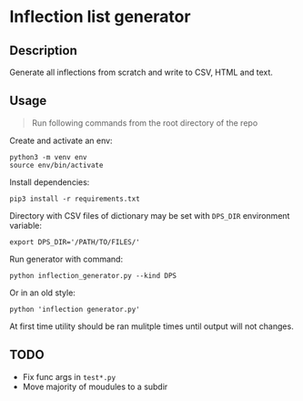 # Inflection list generator

## Description

Generate all inflections from scratch and write to CSV, HTML and text.

## Usage

> Run following commands from the root directory of the repo

Create and activate an env:

```shell
python3 -m venv env
source env/bin/activate
```

Install dependencies:

```shell
pip3 install -r requirements.txt
```

Directory with CSV files of dictionary may be set with `DPS_DIR` environment
variable:

```shell
export DPS_DIR='/PATH/TO/FILES/'
```

Run generator with command:

```shell
python inflection_generator.py --kind DPS
```

Or in an old style:
```shell
python 'inflection generator.py'
```

At first time utility should be ran mulitple times until output will not
changes.

## TODO

- Fix func args in `test*.py`
- Move majority of moudules to a subdir
